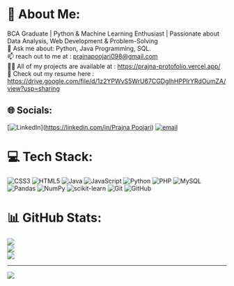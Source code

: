 # 💫 About Me:
BCA Graduate | Python & Machine Learning Enthusiast | Passionate about Data Analysis, Web Development & Problem-Solving <br>
💬 Ask me about: Python, Java Programming, SQL. <br>
📫 reach out to me at : prajnapoojari098@gmail.com <br>
👨‍💻 All of my projects are available at : https://prajna-protofolio.vercel.app/ <br>
📄 Check out my resume here : https://drive.google.com/file/d/1z2YPWvS5WrU67CGDgIhHPPlrYRdOumZA/view?usp=sharing <br>


## 🌐 Socials:
[![LinkedIn](https://img.shields.io/badge/LinkedIn-%230077B5.svg?logo=linkedin&logoColor=white)]([https://linkedin.com/in/Prajna Poojari](https://www.linkedin.com/in/prajna-poojari-26031734b/)) [![email](https://img.shields.io/badge/Email-D14836?logo=gmail&logoColor=white)](mailto:prajnapoojari098@gmail.com) 

# 💻 Tech Stack:
![CSS3](https://img.shields.io/badge/css3-%231572B6.svg?style=plastic&logo=css3&logoColor=white) ![HTML5](https://img.shields.io/badge/html5-%23E34F26.svg?style=plastic&logo=html5&logoColor=white) ![Java](https://img.shields.io/badge/java-%23ED8B00.svg?style=plastic&logo=openjdk&logoColor=white) ![JavaScript](https://img.shields.io/badge/javascript-%23323330.svg?style=plastic&logo=javascript&logoColor=%23F7DF1E) ![Python](https://img.shields.io/badge/python-3670A0?style=plastic&logo=python&logoColor=ffdd54) ![PHP](https://img.shields.io/badge/php-%23777BB4.svg?style=plastic&logo=php&logoColor=white) ![MySQL](https://img.shields.io/badge/mysql-4479A1.svg?style=plastic&logo=mysql&logoColor=white) ![Pandas](https://img.shields.io/badge/pandas-%23150458.svg?style=plastic&logo=pandas&logoColor=white) ![NumPy](https://img.shields.io/badge/numpy-%23013243.svg?style=plastic&logo=numpy&logoColor=white) ![scikit-learn](https://img.shields.io/badge/scikit--learn-%23F7931E.svg?style=plastic&logo=scikit-learn&logoColor=white) ![Git](https://img.shields.io/badge/git-%23F05033.svg?style=plastic&logo=git&logoColor=white) ![GitHub](https://img.shields.io/badge/github-%23121011.svg?style=plastic&logo=github&logoColor=white)
# 📊 GitHub Stats:
![](https://github-readme-stats.vercel.app/api?username=Prajnapoojari&theme=vue-dark&hide_border=false&include_all_commits=true&count_private=true)<br/>
![](https://github-readme-streak-stats.herokuapp.com/?user=Prajnapoojari&theme=vue-dark&hide_border=false)<br/>
![](https://github-readme-stats.vercel.app/api/top-langs/?username=Prajnapoojari&theme=vue-dark&hide_border=false&include_all_commits=true&count_private=true&layout=compact)

---
[![](https://visitcount.itsvg.in/api?id=Prajnapoojari&icon=0&color=0)](https://visitcount.itsvg.in)

<!-- Proudly created with GPRM ( https://gprm.itsvg.in ) -->
